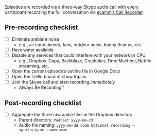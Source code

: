 Episodes are recorded via a three-way Skype audio call with every participant
recording the full conversation via [ecamm’s Call Recorder][ecr].

[ecr]: http://www.ecamm.com/mac/callrecorder/

## Pre-recording checklist

- [ ] Eliminate ambient noise
  - e.g., air conditioners, fans, outdoor noise, bunny thumps, etc.
- [ ] Have water available
- [ ] Disable any services that could interfere with your network or CPU
  - e.g., Dropbox, Copy, Backblaze, Crashplan, Time Machine, Netflix streaming,
    etc.
- [ ] Open the current episode’s outline file in Google Docs
- [ ] Open the Trello board of show topics
- [ ] Join the Skype call and start recording *immediately*
  - Always Be Recording™

## Post-recording checklist

- [ ] Aggregate the three raw audio files in the Dropbox directory
  - Parent directory: `Podcast yyyy-mm-dd`
  - Audio file naming: `yyyy-mm-dd Code Optional recording – <participant name>.mov`
